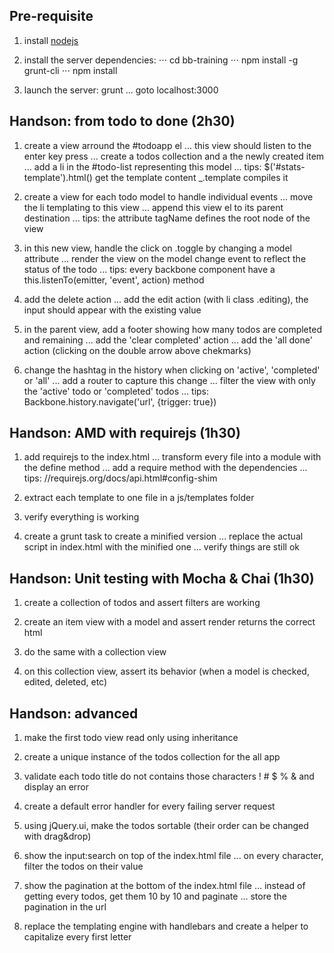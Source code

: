 Pre-requisite
-------------

1.  install [nodejs](http://nodejs.org/)

2.  install the server dependencies: 
⋅⋅⋅ cd bb-training
⋅⋅⋅ npm install -g grunt-cli
⋅⋅⋅ npm install

3.  launch the server: grunt
... goto localhost:3000


Handson: from todo to done (2h30)
---------------------------------

1.  create a view arround the #todoapp el
... this view should listen to the enter key press
... create a todos collection and a the newly created item
... add a li in the #todo-list representing this model
... tips: $('#stats-template').html() get the template content _.template compiles it

2.  create a view for each todo model to handle individual events
... move the li templating to this view
... append this view el to its parent destination
... tips: the attribute tagName defines the root node of the view

3.  in this new view, handle the click on .toggle by changing a model attribute
... render the view on the model change event to reflect the status of the todo
... tips: every backbone component have a this.listenTo(emitter, 'event', action) method

4.  add the delete action
... add the edit action (with li class .editing), the input should appear with the existing value

5.  in the parent view, add a footer showing how many todos are completed and remaining
... add the 'clear completed' action
... add the 'all done' action (clicking on the double arrow above chekmarks)

6.  change the hashtag in the history when clicking on 'active', 'completed' or 'all'
... add a router to capture this change
... filter the view with only the 'active' todo or 'completed' todos
... tips: Backbone.history.navigate('url', {trigger: true})


Handson: AMD with requirejs (1h30)
-----------------------------------

1.  add requirejs to the index.html
... transform every file into a module with the define method
... add a require method with the dependencies
... tips: //requirejs.org/docs/api.html#config-shim 

2.  extract each template to one file in a js/templates folder

3.  verify everything is working

4.  create a grunt task to create a minified version
... replace the actual script in index.html with the minified one
... verify things are still ok

Handson: Unit testing with Mocha & Chai (1h30)
----------------------------------------------

1.  create a collection of todos and assert filters are working

2.  create an item view with a model and assert render returns the correct html

3.  do the same with a collection view

4.  on this collection view, assert its behavior (when a model is checked, edited, deleted, etc)

Handson: advanced
-----------------

1.  make the first todo view read only using inheritance

2.  create a unique instance of the todos collection for the all app

3.  validate each todo title do not contains those characters ! # $ % & and display an error

4.  create a default error handler for every failing server request

5.  using jQuery.ui, make the todos sortable (their order can be changed with drag&drop)

6.  show the input:search on top of the index.html file
... on every character, filter the todos on their value

7.  show the pagination at the bottom of the index.html file
... instead of getting every todos, get them 10 by 10 and paginate
... store the pagination in the url

8.  replace the templating engine with handlebars and create a helper to capitalize every first letter